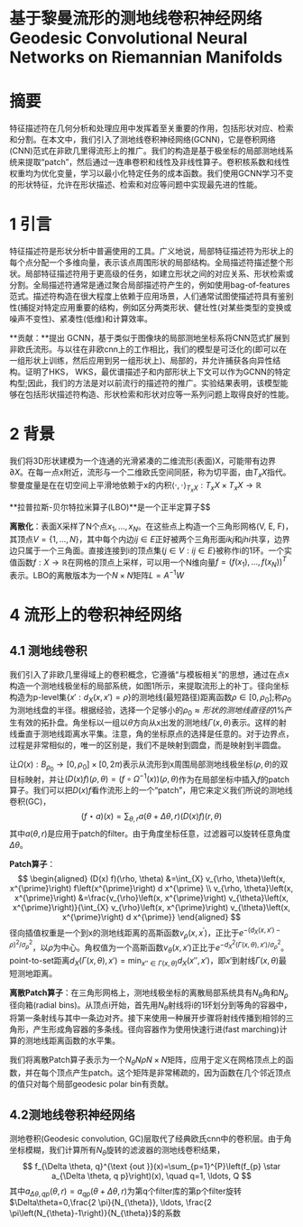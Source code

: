 # 基于黎曼流形的测地线卷积神经网络Geodesic Convolutional Neural Networks on Riemannian Manifolds

# 摘要

特征描述符在几何分析和处理应用中发挥着至关重要的作用，包括形状对应、检索和分割。在本文中，我们引入了测地线卷积神经网络(GCNN)，它是卷积网络(CNN)范式在非欧几里得流形上的推广。我们的构造是基于极坐标的局部测地线系统来提取“patch”，然后通过一连串卷积和线性及非线性算子。卷积核系数和线性权重均为优化变量，学习以最小化特定任务的成本函数。我们使用GCNN学习不变的形状特征，允许在形状描述、检索和对应等问题中实现最先进的性能。

# 1 引言

特征描述符是形状分析中普遍使用的工具。广义地说，局部特征描述符为形状上的每个点分配一个多维向量，表示该点周围形状的局部结构。全局描述符描述整个形状。局部特征描述符用于更高级的任务，如建立形状之间的对应关系、形状检索或分割。全局描述符通常是通过聚合局部描述符产生的，例如使用bag-of-features范式。描述符构造在很大程度上依赖于应用场景，人们通常试图使描述符具有鉴别性(捕捉对特定应用重要的结构，例如区分两类形状、健壮性(对某些类型的变换或噪声不变性)、紧凑性(低维)和计算效率。

**贡献：**提出 GCNN，基于类似于图像块的局部测地坐标系将CNN范式扩展到非欧氏流形。与以往在非欧cnn上的工作相比，我们的模型是可泛化的(即可以在一组形状上训练，然后应用到另一组形状上)、局部的，并允许捕获各向异性结构。证明了HKS， WKS，最优谱描述子和内部形状上下文可以作为GCNN的特定构型;因此，我们的方法是对以前流行的描述符的推广。实验结果表明，该模型能够在包括形状描述符构造、形状检索和形状对应等一系列问题上取得良好的性能。

# 2 背景

我们将3D形状建模为一个连通的光滑紧凑的二维流形(表面)X，可能带有边界$\partial X$。在每一点x附近，流形与一个二维欧氏空间同胚，称为切平面，由$T_xX$指代。黎曼度量是在在切空间上平滑地依赖于x的内积$\langle  \cdot,\cdot \rangle_{T_xX}:T_xX\times T_xX\rightarrow \mathbb{R}$

**拉普拉斯-贝尔特拉米算子(LBO)**是一个正半定算子$$

**离散化**：表面X采样了N个点$x_1,...,x_N$。在这些点上构造一个三角形网格(V, E, F)，其顶点$V=\{1,...,N\}$，其中每个内边$ij\in E$正好被两个三角形面$ikj$和$jhi$共享，边界边只属于一个三角面。直接连接到i的顶点集$\{j\in V:ij\in E\}$被称作i的1环。一个实值函数$f:X\rightarrow \mathbb{R}$在网格的顶点上采样，可以用一个N维向量$f=(f(x_1),...,f(x_N))^T$表示。LBO的离散版本为一个$N\times N$矩阵$L=A^{-1}W$

# 4 流形上的卷积神经网络

## 4.1 测地线卷积

我们引入了非欧几里得域上的卷积概念，它遵循“与模板相关”的思想，通过在点x构造一个测地线极坐标的局部系统，如图1所示，来提取流形上的补丁。径向坐标构造为p-level集$\{x':d_X(x,x')=\rho\}$的测地线(最短路径)距离函数$\rho\in[0,\rho_0]$;称$\rho_0$为测地线盘的半径。根据经验，选择一个足够小的$\rho_0≈形状的测地线直径的1\%$产生有效的拓扑盘。角坐标以一组以$\theta$方向从x出发的测地线$\Gamma (x,\theta)$表示。这样的射线垂直于测地线距离水平集。注意，角的坐标原点的选择是任意的。对于边界点，过程是非常相似的，唯一的区别是，我们不是映射到圆盘，而是映射到半圆盘。

让$\Omega(x):B_{\rho_0}\rightarrow[0,\rho_0]\times[0,2\pi)$表示从流形到x周围局部测地线极坐标$(\rho,\theta)$的双目标映射，并让$(D(x)f)(\rho,\theta)=(f\circ \Omega^{-1}(x))(\rho,\theta)$作为在局部坐标中插入$f$的patch算子。我们可以把$D(x)f$看作流形上的一个“patch”，用它来定义我们所说的测地线卷积(GC)，
$$
(f \star a)(x)=\sum_{\theta, r} a(\theta+\Delta \theta, r)(D(x) f)(r, \theta)
$$
其中$a(\theta,r)$是应用于patch的filter。由于角度坐标任意，过滤器可以旋转任意角度$\Delta \theta$。

**Patch算子**：
$$
\begin{aligned}
(D(x) f)(\rho, \theta) &=\int_{X} v_{\rho, \theta}\left(x, x^{\prime}\right) f\left(x^{\prime}\right) d x^{\prime} \\
v_{\rho, \theta}\left(x, x^{\prime}\right) &=\frac{v_{\rho}\left(x, x^{\prime}\right) v_{\theta}\left(x, x^{\prime}\right)}{\int_{X} v_{\rho}\left(x, x^{\prime}\right) v_{\theta}\left(x, x^{\prime}\right) d x^{\prime}}
\end{aligned}
$$
径向插值权重是一个到x的测地线距离的高斯函数$v_{\rho}\left(x, x^{\prime}\right)$，正比于$e^{-(d_X(x,x')-\rho)^2/\sigma^2_\rho}$，以$\rho$为中心。角权值为一个高斯函数$v_\theta(x,x')$正比于$e^{-d_X^2(\Gamma (x,\theta),x')/\sigma^2_\rho}$。point-to-set距离$d_X(\Gamma (x,\theta),x')=\min_{x''\in \Gamma (x,\theta)}d_X(x'',x')$，即$x'$到射线$\Gamma (x,\theta)$最短测地距离。

**离散Patch算子**：在三角形网格上，测地线极坐标的离散局部系统具有$N_θ$角和$N_ρ$径向箱(radial bins)。从顶点i开始，首先用$N_θ$射线将i的1环划分到等角的容器中，将第一条射线与其中一条边对齐。接下来使用一种展开步骤将射线传播到相邻的三角形，产生形成角容器的多条线。径向容器作为使用快速行进(fast marching)计算的测地线距离函数的水平集。

我们将离散Patch算子表示为一个$N_\theta N\rho N\times N$矩阵，应用于定义在网格顶点上的函数，并在每个顶点产生patch。这个矩阵是非常稀疏的，因为函数在几个邻近顶点的值只对每个局部geodesic polar bin有贡献。

## 4.2测地线卷积神经网络

测地卷积(Geodesic convolution, GC)层取代了经典欧氏cnn中的卷积层。由于角坐标模糊，我们计算所有$N_\theta$旋转的滤波器的测地线卷积结果，
$$
f_{\Delta \theta, q}^{\text {out }}(x)=\sum_{p=1}^{P}\left(f_{p} \star a_{\Delta \theta, q p}\right)(x), \quad q=1, \ldots, Q
$$
其中$a_{\Delta \theta, q p}(\theta,r)=a_{qp}(\theta+\Delta\theta,r)$为第q个filter库的第p个filter旋转$\Delta\theta=0,\frac{2 \pi}{N_{\theta}}, \ldots, \frac{2 \pi\left(N_{\theta}-1\right)}{N_{\theta}}$的系数